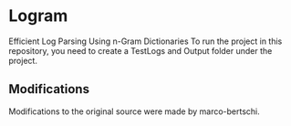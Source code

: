 # Logram
Efficient Log Parsing Using n-Gram Dictionaries
To run the project in this repository, you need to create a TestLogs and Output folder under the project.

## Modifications

Modifications to the original source were made by marco-bertschi.